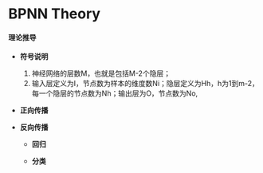 # BPNN Theory
 
#### 理论推导

+ **符号说明**

    1. 神经网络的层数M，也就是包括M-2个隐层；
    2. 输入层定义为I，节点数为样本的维度数Ni；隐层定义为Hh，h为1到m-2，每一个隐层的节点数为Nh；输出层为O，节点数为No,



+ **正向传播**



+ **反向传播**


    + **回归**
    

    + **分类**

 

 
 
  
